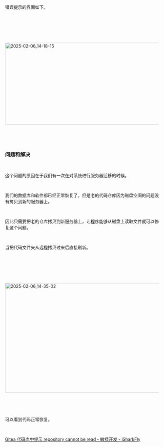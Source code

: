 <p>错误提示的界面如下。</p> <br><p></p> <br><p></p> <br><p class="img-center"><a href="https://cdn.isharkfly.com/com-isharkfly-www/discourse-uploads/original/3X/7/5/7566f9bc2a455281ed8bfc64ff47d7634aef3c2c.jpeg" rel="nofollow"><img alt="2025-02-06_14-18-15" height="267" src="https://i-blog.csdnimg.cn/img_convert/4b14e56b19d21bbac0b1ead2f7051cfe.jpeg" width="690" /></a></p> <br><p></p> <br><h3>问题和解决</h3> <br><p>这个问题的原因在于我们有一次在对系统进行服务器迁移的时候。</p> <br><p>我们的数据库和软件都已经正常恢复了，但是老的代码仓库因为磁盘空间的问题没有拷贝到新的服务器上。</p> <br><p>因此只需要把老的仓库拷贝到新服务器上，让程序能够从磁盘上读取文件就可以修复这个问题。</p> <br><p>当把代码文件夹从远程拷贝过来后直接刷新。</p> <br><p></p> <br><p></p> <br><p class="img-center"><a href="https://cdn.isharkfly.com/com-isharkfly-www/discourse-uploads/original/3X/b/0/b077fd014f8e358c59d4e2e4ccf2673df8732dba.jpeg" rel="nofollow"><img alt="2025-02-06_14-35-02" height="359" src="https://i-blog.csdnimg.cn/img_convert/e1c2d9866b48215e643e5759c2245c4e.jpeg" width="690" /></a></p> <br><p></p> <br><p>可以看到代码正常恢复。</p> <br><p><a href="https://www.isharkfly.com/t/gitea-repository-cannot-be-read/16888" rel="nofollow" title="Gitea 代码库中提示 repository cannot be read - 敏捷开发 - iSharkFly">Gitea 代码库中提示 repository cannot be read - 敏捷开发 - iSharkFly</a></p>